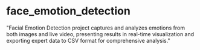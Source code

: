 # face_emotion_detection
"Facial Emotion Detection project captures and analyzes emotions from both images and live video, presenting results in real-time visualization and exporting expert data to CSV format for comprehensive analysis."
